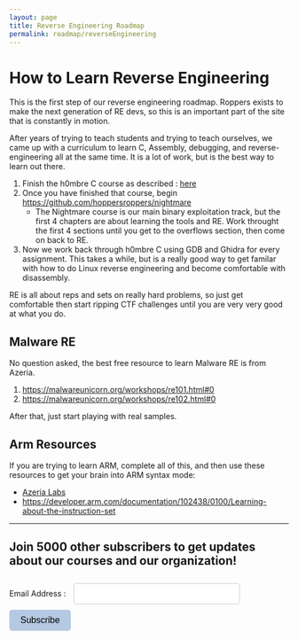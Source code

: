 ```yaml
---
layout: page
title: Reverse Engineering Roadmap
permalink: roadmap/reverseEngineering
---
```


# How to Learn Reverse Engineering 

This is the first step of our reverse engineering roadmap. Roppers exists to make the next generation of RE devs, so this is an important part of the site that is constantly in motion.

After years of trying to teach students and trying to teach ourselves, we came up with a curriculum to learn C, Assembly, debugging, and reverse-engineering all at the same time. It is a lot of work, but is the best way to learn out there.

1. Finish the h0mbre C course as described : [here](roadmap/C)
2. Once you have finished that course, begin <https://github.com/hoppersroppers/nightmare>
   * The Nightmare course is our main binary exploitation track, but the first 4 chapters are about learning the tools and RE. Work throught the first 4 sections until you get to the overflows section, then come on back to RE. 
3. Now we work back through h0mbre C using GDB and Ghidra for every assignment. This takes a while, but is a really good way to get familar with how to do Linux reverse engineering and become comfortable with disassembly.

RE is all about reps and sets on really hard problems, so just get comfortable then start ripping CTF challenges until you are very very good at what you do.
## Malware RE

No question asked, the best free resource to learn Malware RE is from Azeria. 

1. https://malwareunicorn.org/workshops/re101.html#0
2. https://malwareunicorn.org/workshops/re102.html#0

After that, just start playing with real samples.

## Arm Resources

If you are trying to learn ARM, complete all of this, and then use these resources to get your brain into ARM syntax mode:

* [Azeria Labs](https://azeria-labs.com/writing-arm-assembly-part-1/)
* <https://developer.arm.com/documentation/102438/0100/Learning-about-the-instruction-set>

<hr>

<!--Mail chimp newsletter subscription-->
<div id="mc_embed_signup">
    <form action="https://gmail.us5.list-manage.com/subscribe/post?u=4d03cc5db483966f7e0fe17cc&amp;id=8d9620c4b7" method="post" id="mc-embedded-subscribe-form" name="mc-embedded-subscribe-form" class="validate" target="_blank" novalidate>
        <div id="mc_embed_signup_scroll">
	        <h2>Join 5000 other subscribers to get updates about our courses and our organization!</h2>
            <div class="mc-field-group">
                <label for="mce-EMAIL">Email Address : </label>
                <input type="email" value="" name="EMAIL" class="required email" id="mce-EMAIL" style="width: 300px; margin: 10px; padding: 10px; border: 1px solid #ccc; border-radius: 5px; font-size: 14px;">
            </div>
            <div id="mce-responses" class="clear"></div>
            <div class="response" id="mce-error-response" style="display:none"></div>
            <div class="response" id="mce-success-response" style="display:none"></div>
        </div>    
        <!-- real people should not fill this in and expect good things - do not remove this or risk form bot signups-->
        <div style="position: absolute; left: -5000px;" aria-hidden="true">
            <input type="text" name="b_4d03cc5db483966f7e0fe17cc_8d9620c4b7" tabindex="-1" value="">
        </div>
        <div class="clear"><input type="submit" value="Subscribe" name="subscribe" id="mc-embedded-subscribe" class="button" style="background-color: #B5C9E2; border: none; padding: 10px 20px; border-radius: 5px; font-size: 16px; cursor: pointer;"></div>
    </form>
</div>

<script type='text/javascript' src='//s3.amazonaws.com/downloads.mailchimp.com/js/mc-validate.js'>

</script>
<script type='text/javascript'>(function($) {window.fnames = new Array(); window.ftypes = new Array();fnames[0]='EMAIL';ftypes[0]='email';}(jQuery));var $mcj = jQuery.noConflict(true);</script>
<!--End mc_embed_signup-->
